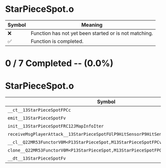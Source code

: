 # StarPieceSpot.o
| Symbol | Meaning 
| ------------- | ------------- 
| :x: | Function has not yet been started or is not matching. 
| :white_check_mark: | Function is completed. 


# 0 / 7 Completed -- (0.0%)
# StarPieceSpot.o
| Symbol | Decompiled? |
| ------------- | ------------- |
| `__ct__13StarPieceSpotFPCc` | :x: |
| `emit__13StarPieceSpotFv` | :x: |
| `init__13StarPieceSpotFRC12JMapInfoIter` | :x: |
| `receiveMsgPlayerAttack__13StarPieceSpotFUlP9HitSensorP9HitSensor` | :x: |
| `__cl__Q22MR53FunctorV0M<P13StarPieceSpot,M13StarPieceSpotFPCvPv_v>CFv` | :x: |
| `clone__Q22MR53FunctorV0M<P13StarPieceSpot,M13StarPieceSpotFPCvPv_v>CFP7JKRHeap` | :x: |
| `__dt__13StarPieceSpotFv` | :x: |
